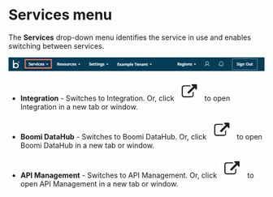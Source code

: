 # Services menu

<head>
  <meta name="guidename" content="Flow"/>
  <meta name="context" content="GUID-e0438912-8d41-4ab4-8767-cc1f1a7ad739"/>
</head>

The **Services** drop-down menu identifies the service in use and enables switching between services.

![Services menu](../Images/img-flo-menu_services_8a29eb38-532d-4aa9-8503-a874a4e851d8.png)

- **Integration** - Switches to Integration. Or, click ![Alt text](../Images/img-flo-icon-export_f6d1125d-568c-4a35-be0-a29de2df8316.png) to open Integration in a new tab or window.

- **Boomi DataHub** - Switches to Boomi DataHub. Or, click ![Alt text](../Images/img-flo-icon-export_f6d1125d-568c-4a35-be0-a29de2df8316.png) to open Boomi DataHub in a new tab or window.

- **API Management** - Switches to API Management. Or, click ![Alt text](../Images/img-flo-icon-export_f6d1125d-568c-4a35-be0-a29de2df8316.png) to open API Management in a new tab or window.
